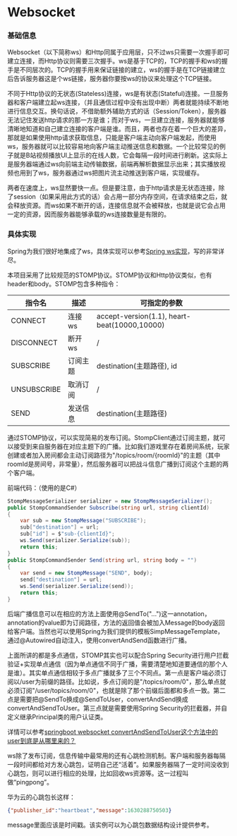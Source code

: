 # Websocket	

### 基础信息

Websocket（以下简称ws）和Http同属于应用层，只不过ws只需要一次握手即可建立连接，而Http协议则需要三次握手。ws是基于TCP的，TCP的握手和ws的握手是不同层次的。TCP的握手用来保证链接的建立，ws的握手是在TCP链接建立后告诉服务器这是个ws链接，服务器你要按ws的协议来处理这个TCP链接。

不同于Http协议的无状态(Stateless)连接，ws是有状态(Stateful)连接。一旦服务器和客户端建立起ws连接，（并且通信过程中没有出现中断）两者就能持续不断地进行信息交互。换句话说，不借助额外辅助方式的话（Session/Token），服务器无法记住发送http请求的那一方是谁；而对于ws，一旦建立连接，服务器就能够清晰地知道和自己建立连接的客户端是谁。而且，两者也存在着一个巨大的差异，那就是如果使用http请求获取信息，只能是客户端主动向客户端发起，而使用ws，服务器就可以比较容易地向客户端主动推送信息和数据。一个比较常见的例子就是B站视频播放UI上显示的在线人数，它会每隔一段时间进行刷新。这实际上是服务器端通过ws向前端主动传输数据，前端再解析数据显示出来；其实播放视频也用到了ws，服务器通过ws把图片流主动推送到客户端，实现缓存。

两者在速度上，ws显然要快一点。但是要注意，由于http请求是无状态连接，除了session（如果采用此方式的话）会占用一部分内存空间，在请求结束之后，就会释放资源。而ws如果不断开的话，连接信息就不会被释放，也就是说它会占用一定的资源，因而服务器能够承载的ws连接数量是有限的。

### 具体实现

Spring为我们很好地集成了ws，具体实现可以参考[Spring ws实现](https://www.cnblogs.com/kiwifly/p/11729304.html)，写的非常详尽。

本项目采用了比较规范的STOMP协议。STOMP协议和Http协议类似，也有header和body。STOMP包含多种指令：

| 指令名      | 描述     | 可指定的参数                                 |
| ----------- | -------- | -------------------------------------------- |
| CONNECT     | 连接ws   | accept-version(1.1), heart-beat(10000,10000) |
| DISCONNECT  | 断开ws   | /                                            |
| SUBSCRIBE   | 订阅主题 | destination(主题路径), id                    |
| UNSUBSCRIBE | 取消订阅 | /                                            |
| SEND        | 发送信息 | destination(主题路径)                        |

通过STOMP协议，可以实现简易的发布订阅。StompClient通过订阅主题，就可以接受到来自服务器在对应主题下的广播。比如我们游戏里存在着房间系统，玩家创建或者加入房间都会主动订阅路径为"/topics/room/{roomId}"的主题（其中roomId是房间号，非常量），然后服务器可以把战斗信息广播到订阅这个主题的两个客户端。

前端代码：（使用的是C#）

```c#
StompMessageSerializer serializer = new StompMessageSerializer();   
public StompCommandSender Subscribe(string url, string clientId)
{
    var sub = new StompMessage("SUBSCRIBE");
    sub["destination"] = url;
    sub["id"] = $"sub-{clientId}";
    ws.Send(serializer.Serialize(sub));
    return this;
}
public StompCommandSender Send(string url, string body = "")
{
    var send = new StompMessage("SEND", body);
    send["destination"] = url;
    ws.Send(serializer.Serialize(send));
    return this;
}
```

后端广播信息可以在相应的方法上面使用@SendTo("...")这一annotation，annotation的value即为订阅路径，方法的返回值会被加入Message的body返回给客户端。当然也可以使用Spring为我们提供的模板SimpMessageTemplate，通过@Autowired自动注入，使用convertAndSend函数进行广播。

上面所讲的都是多点通信，STOMP其实也可以配合Spring Security进行用户拦截验证+实现单点通信（因为单点通信不同于广播，需要清楚地知道要通信的那个人是谁）。其实单点通信相较于多点广播就多了三个不同点。第一点是客户端必须订阅以/user为前缀的路径。比如说，多点订阅的是"/topics/room/0"，那么单点就必须订阅"/user/topics/room/0"，也就是除了那个前缀后面都和多点一致。第二点是需要把@SendTo换成@SendToUser，convertAndSend换成convertAndSendToUser。第三点就是需要使用Spring Security的拦截器，并自定义继承Principal类的用户认证类。

详情可以参考[springboot websocket convertAndSendToUser这个方法中的user到底是从哪里来的？](https://segmentfault.com/q/1010000015140531)

ws除了发布订阅，信息传输中最常用的还有心跳检测机制。客户端和服务器每隔一段时间都给对方发心跳包，证明自己还“活着”。如果服务器隔了一定时间没收到心跳包，则可以进行相应的处理，比如回收ws资源等。这一过程叫做“pingpong”。

华为云的心跳包长这样：

```json
{"publisher_id":"heartbeat","message":1630288750503}	
```

message里面应该是时间戳。该实例可以为心跳包数据结构设计提供参考。

